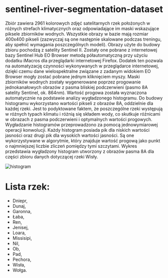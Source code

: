 # sentinel-river-segmentation-dataset

Zbiór zawiera 2961 kolorowych zdjęć satelitarnych rzek położonych w różnych strefach klimatycznych oraz odpowiadające im maski wskazujące piksele zbiorników wodnych. Wszystkie obrazy w bazie mają rozmiar 400x400 pikseli (zazwyczaj są one następnie skalowane podczas treningu, aby spełnić wymagania poszczególnych modeli). Obrazy użyte do budowy zbioru pochodzą z satelity Sentinel II. Zostały one pobrane z internetowej bazy Sentinel Hub EO Browser metodą półautomatyczną przy użyciu dodatku iMacros dla przeglądarki internetowej Firefox. Dodatek ten pozwala na automatyzację czynności wykonywanych w przeglądarce internetowej, dzięki czemu dane wielospektralne związane z zadanym widokiem EO Browser mogły zostać pobrane jednym kliknięciem myszy. Maski zbiorników wodnych zostały wygenerowane poprzez progowanie jednokanałowych obrazów z pasma bliskiej podczerwieni (pasmo 8A satelity Sentinel, ok. 864nm). Wartość progowa została wyznaczona automatycznie na podstawie analizy wygładzonego histogramu. Do budowy histogramu wykorzystano wartości pikseli z obrazów 8A, oddzielnie dla każdej rzeki. Jest to podyktowane faktem, że poszczególne rzeki występują w różnych typach klimatu i różnią się składem wody, co skutkuje różnicami w obrazach z pasma podczerwieni i optymalnych wartości progowych. Wygładzanie histogramów przeprowadzono za pomocą jednowymiarowej operacji konwolucji. Każdy histogram posiada pik dla niskich wartości jasności oraz drugi pik dla wysokich wartości jasności. Są one wykorzystywane w algorytmie, który znajduje wartość progową jako punkt o najmniejszej liczbie zliczeń pomiędzy tymi szczytami. Wykres przedstawia wygładzony histogram utworzony z obrazów pasma 8A dla części zbioru danych dotyczącej rzeki Wisły.

![histogram](https://i.postimg.cc/vBbFgYjw/obraz.png)

# Lista rzek:
- Dniepr,
- Dunaj,
- Garonna,
- Łaba,
- Ren,
- Jenisej,
- Loara,
- Missisipi,
- Nil,
- Ob,
- Pad,
- Pechora,
- Wisła,
- Wołga.
